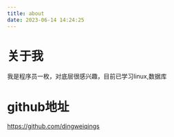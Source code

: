 ```yaml
---
title: about
date: 2023-06-14 14:24:25
---
```

# 关于我
我是程序员一枚，对底层很感兴趣，目前已学习linux,数据库
# github地址
https://github.com/dingweiqings